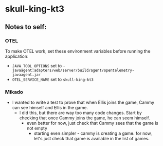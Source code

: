 # skull-king-kt3

## Notes to self:

### OTEL

To make OTEL work, set these environment variables before running the application:

- `JAVA_TOOL_OPTIONS` set to `-javaagent:adapters/web/server/build/agent/opentelemetry-javaagent.jar`
- `OTEL_SERVICE_NAME` set to `skull-king-kt3`

### Mikado

- I wanted to write a test to prove that when Ellis joins the game, Cammy can see himself and Ellis in the game.
    - I did this, but there are way too many code changes. Start by checking that once Cammy joins the game, he can seem
      himself.
        - even better for now, just check that Cammy sees that the game is not empty
            - starting even simpler - cammy is creating a game. for now, let's just check that game is available in the
              list of games.
